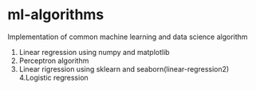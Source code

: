
# ml-algorithms
Implementation of common machine learning and data science algorithm

1. Linear regression using numpy and matplotlib
2. Perceptron algorithm
3. Linear rigression using sklearn and seaborn(linear-regression2)
4.Logistic regression
